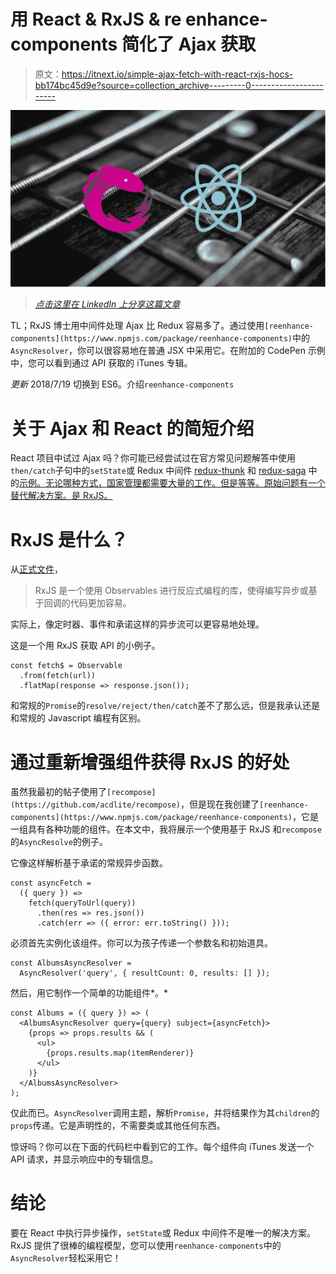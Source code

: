 # 用 React & RxJS & re enhance-components 简化了 Ajax 获取

> 原文：<https://itnext.io/simple-ajax-fetch-with-react-rxjs-hocs-bb174bc45d9e?source=collection_archive---------0----------------------->

![](img/2fc9d8614fa8134310ff4e76a9ff186b.png)

> [*点击这里在 LinkedIn 上分享这篇文章*](https://www.linkedin.com/cws/share?url=https%3A%2F%2Fitnext.io%2Fsimple-ajax-fetch-with-react-rxjs-hocs-bb174bc45d9e%3Futm_source%3Dmedium_sharelink%26utm_medium%3Dsocial%26utm_campaign%3Dbuffer)

TL；RxJS 博士用中间件处理 Ajax 比 Redux 容易多了。通过使用`[reenhance-components](https://www.npmjs.com/package/reenhance-components)`中的`AsyncResolver`，你可以很容易地在普通 JSX 中采用它。在附加的 CodePen 示例中，您可以看到通过 API 获取的 iTunes 专辑。

*更新* 2018/7/19 切换到 ES6。介绍`reenhance-components`

# 关于 Ajax 和 React 的简短介绍

React 项目中试过 Ajax 吗？你可能已经尝试过在官方常见问题解答中使用`then/catch`子句中的`setState`或 Redux 中间件 [redux-thunk](https://github.com/gaearon/redux-thunk) 和 [redux-saga](https://github.com/redux-saga/redux-saga) 中的[示例。无论哪种方式，国家管理都需要大量的工作。但是等等。原始问题有一个替代解决方案。是 RxJS。](https://reactjs.org/docs/faq-ajax.html)

# **RxJS 是什么？**

从[正式文件](http://reactivex.io/rxjs/)，

> RxJS 是一个使用 Observables 进行反应式编程的库，使得编写异步或基于回调的代码更加容易。

实际上，像定时器、事件和承诺这样的异步流可以更容易地处理。

这是一个用 RxJS 获取 API 的小例子。

```
const fetch$ = Observable
  .from(fetch(url))
  .flatMap(response => response.json());
```

和常规的`Promise`的`resolve/reject/then/catch`差不了那么远，但是我承认还是和常规的 Javascript 编程有区别。

# **通过重新增强组件获得 RxJS 的好处**

虽然我最初的帖子使用了`[recompose](https://github.com/acdlite/recompose)`，但是现在我创建了`[reenhance-components](https://www.npmjs.com/package/reenhance-components)`，它是一组具有各种功能的组件。在本文中，我将展示一个使用基于 RxJS 和`recompose`的`AsyncResolve`的例子。

它像这样解析基于承诺的常规异步函数。

```
const asyncFetch =
  ({ query }) =>
    fetch(queryToUrl(query))
      .then(res => res.json())
      .catch(err => ({ error: err.toString() }));
```

必须首先实例化该组件。你可以为孩子传递一个参数名和初始道具。

```
const AlbumsAsyncResolver =
  AsyncResolver('query', { resultCount: 0, results: [] });
```

然后，用它制作一个简单的功能组件*。*

```
const Albums = ({ query }) => (
  <AlbumsAsyncResolver query={query} subject={asyncFetch}>
    {props => props.results && (
      <ul>
        {props.results.map(itemRenderer)}
      </ul>
    )}
  </AlbumsAsyncResolver>
);
```

仅此而已。`AsyncResolver`调用主题，解析`Promise`，并将结果作为其`children`的`props`传递。它是声明性的，不需要类或其他任何东西。

惊讶吗？你可以在下面的代码栏中看到它的工作。每个组件向 iTunes 发送一个 API 请求，并显示响应中的专辑信息。

# 结论

要在 React 中执行异步操作，`setState`或 Redux 中间件不是唯一的解决方案。RxJS 提供了很棒的编程模型，您可以使用`reenhance-components`中的`AsyncResolver`轻松采用它！